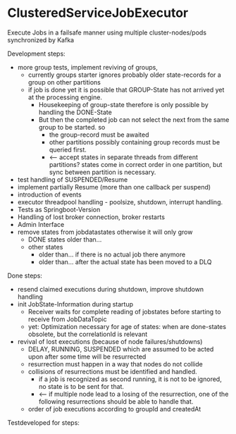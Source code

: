 # ClusteredServiceJobExecutor
Execute Jobs in a failsafe manner using multiple cluster-nodes/pods synchronized by Kafka

Development steps:




* more group tests, implement reviving of groups, 
  * currently groups starter ignores probably older state-records for a group on other partitions
  * if job is done yet it is possible that GROUP-State has not arrived yet at the processing engine. 
    * Housekeeping of group-state therefore is only possible by handling the DONE-State
    * But then the completed job can not select the next from the same group to be started. so 
      * the group-record must be awaited
      * other partitions possibly containing group records must be queried first.
      * <-- accept states in separate threads from different partitions? states come in correct order in one partition, but sync between partition is necessary.
* test handling of SUSPENDED/Resume
* implement partially Resume (more than one callback per suspend)
* introduction of events
* executor threadpool handling - poolsize, shutdown, interrupt handling.
* Tests as Springboot-Version
* Handling of lost broker connection, broker restarts
* Admin Interface
* remove states from jobdatastates otherwise it will only grow
  * DONE states older than...
  * other states 
    * older than... if there is no actual job there anymore
    * older than... after the actual state has been moved to a DLQ


Done steps:
* resend claimed executions during shutdown, improve shutdown handling
* init JobState-Information during startup
  * Receiver waits for complete reading of jobstates before starting to receive from JobDataTopic
  * yet: Optimization necessary for age of states: when are done-states obsolete, but the correlationId is relevant
* revival of lost executions (because of node failures/shutdowns)
  * DELAY, RUNNING, SUSPENDED which are assumed to be acted upon after some time will be resurrected
  * resurrection must happen in a way that nodes do not collide
  * collisions of resurrections must be identified and handled.
    * if a job is recognized as second running, it is not to be ignored, no state is to be sent for that.
    * <-- if multiple node lead to a losing of the resurrection, one of the following resurrections should be able to handle that.
  * order of job executions according to groupId and createdAt

Testdeveloped for steps:

